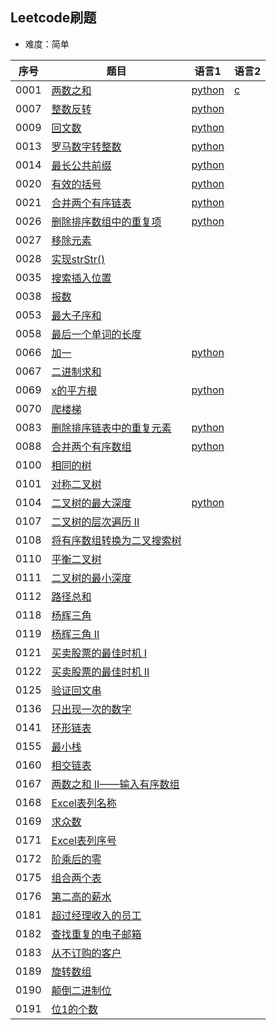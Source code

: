 ## Leetcode刷题 
* 难度：简单

|序号|题目|语言1|语言2|
|---|---|---|---|
|0001|<a href="https://leetcode-cn.com/problems/two-sum/">两数之和</a>|<a href="https://github.com/hhe0/leetcode/blob/master/Easy/0001/python">python</a>|<a href="https://github.com/hhe0/leetcode/blob/master/Easy/0001/c">c</a>|
|0007|<a href="https://leetcode-cn.com/problems/reverse-integer/">整数反转</a>|<a href="https://github.com/hhe0/leetcode/blob/master/Easy/0007/python">python</a>||
|0009|<a href="https://leetcode-cn.com/problems/palindrome-number/">回文数</a>|<a href="https://github.com/hhe0/leetcode/blob/master/Easy/0009/python">python</a>||
|0013|<a href="https://leetcode-cn.com/problems/roman-to-integer/">罗马数字转整数</a>|<a href="https://github.com/hhe0/leetcode/blob/master/Easy/0009/python">python</a>||
|0014|<a href="https://leetcode-cn.com/problems/longest-common-prefix/">最长公共前缀</a>|<a href="https://github.com/hhe0/leetcode/blob/master/Easy/0014/python">python</a>||
|0020|<a href="https://leetcode-cn.com/problems/valid-parentheses/">有效的括号</a>|<a href="https://github.com/hhe0/leetcode/blob/master/Easy/0020/python">python</a>||
|0021|<a href="https://leetcode-cn.com/problems/merge-two-sorted-lists/">合并两个有序链表</a>|<a href="https://github.com/hhe0/leetcode/blob/master/Easy/0021/python">python</a>||
|0026|<a href="https://leetcode-cn.com/problems/remove-duplicates-from-sorted-array/">删除排序数组中的重复项</a>|<a href="https://github.com/hhe0/leetcode/blob/master/Easy/0026/python">python</a>||
|0027|<a href="https://leetcode-cn.com/problems/remove-element/">移除元素</a>|||
|0028|<a href="https://leetcode-cn.com/problems/implement-strstr/">实现strStr()</a>|||
|0035|<a href="https://leetcode-cn.com/problems/search-insert-position/">搜索插入位置</a>|||
|0038|<a href="https://leetcode-cn.com/problems/count-and-say/">报数</a>|||
|0053|<a href="https://leetcode-cn.com/problems/maximum-subarray/">最大子序和</a>|||
|0058|<a href="https://leetcode-cn.com/problems/length-of-last-word/">最后一个单词的长度</a>|||
|0066|<a href="https://leetcode-cn.com/problems/plus-one/">加一</a>|<a href="https://github.com/hhe0/leetcode/blob/master/Easy/0066/python">python</a>||
|0067|<a href="https://leetcode-cn.com/problems/add-binary/">二进制求和</a>|||
|0069|<a href="https://leetcode-cn.com/problems/sqrtx/">x的平方根</a>|<a href="https://github.com/hhe0/leetcode/blob/master/Easy/0069/python">python</a>||
|0070|<a href="https://leetcode-cn.com/problems/climbing-stairs/">爬楼梯</a>|||
|0083|<a href="https://leetcode-cn.com/problems/remove-duplicates-from-sorted-list/">删除排序链表中的重复元素</a>|<a href="https://github.com/hhe0/leetcode/blob/master/Easy/0083/python">python</a>||
|0088|<a href="https://leetcode-cn.com/problems/merge-sorted-array/">合并两个有序数组</a>|<a href="https://github.com/hhe0/leetcode/blob/master/Easy/0088/python">python</a>||
|0100|<a href="https://leetcode-cn.com/problems/same-tree/">相同的树</a>|||
|0101|<a href="https://leetcode-cn.com/problems/symmetric-tree/">对称二叉树</a>|||
|0104|<a href="https://leetcode-cn.com/problems/maximum-depth-of-binary-tree/">二叉树的最大深度</a>|<a href="https://github.com/hhe0/leetcode/blob/master/Easy/0104/python">python</a>||
|0107|<a href="https://leetcode-cn.com/problems/binary-tree-level-order-traversal-ii/">二叉树的层次遍历 II</a>|||
|0108|<a href="https://leetcode-cn.com/problems/convert-sorted-array-to-binary-search-tree/">将有序数组转换为二叉搜索树</a>|||
|0110|<a href="https://leetcode-cn.com/problems/balanced-binary-tree/">平衡二叉树</a>|||
|0111|<a href="https://leetcode-cn.com/problems/minimum-depth-of-binary-tree/">二叉树的最小深度</a>|||
|0112|<a href="https://leetcode-cn.com/problems/path-sum/">路径总和</a>|||
|0118|<a href="https://leetcode-cn.com/problems/pascals-triangle/">杨辉三角</a>|||
|0119|<a href="https://leetcode-cn.com/problems/pascals-triangle-ii/">杨辉三角 II</a>|||
|0121|<a href="https://leetcode-cn.com/problems/best-time-to-buy-and-sell-stock/">买卖股票的最佳时机 I</a>|||
|0122|<a href="https://leetcode-cn.com/problems/best-time-to-buy-and-sell-stock-ii/">买卖股票的最佳时机 II</a>|||
|0125|<a href="https://leetcode-cn.com/problems/valid-palindrome/">验证回文串</a>|||
|0136|<a href="https://leetcode-cn.com/problems/single-number/">只出现一次的数字</a>|||
|0141|<a href="https://leetcode-cn.com/problems/linked-list-cycle/">环形链表</a>|||
|0155|<a href="https://leetcode-cn.com/problems/min-stack/">最小栈</a>|||
|0160|<a href="https://leetcode-cn.com/problems/intersection-of-two-linked-lists/">相交链表</a>|||
|0167|<a href="https://leetcode-cn.com/problems/two-sum-ii-input-array-is-sorted/">两数之和 II——输入有序数组</a>|||
|0168|<a href="https://leetcode-cn.com/problems/excel-sheet-column-title/">Excel表列名称</a>|||
|0169|<a href="https://leetcode-cn.com/problems/majority-element/">求众数</a>|||
|0171|<a href="https://leetcode-cn.com/problems/excel-sheet-column-number/">Excel表列序号</a>|||
|0172|<a href="https://leetcode-cn.com/problems/factorial-trailing-zeroes/">阶乘后的零</a>|||
|0175|<a href="https://leetcode-cn.com/problems/combine-two-tables/">组合两个表</a>|||
|0176|<a href="https://leetcode-cn.com/problems/second-highest-salary/">第二高的薪水</a>|||
|0181|<a href="https://leetcode-cn.com/problems/employees-earning-more-than-their-managers/">超过经理收入的员工</a>|||
|0182|<a href="https://leetcode-cn.com/problems/duplicate-emails/">查找重复的电子邮箱</a>|||
|0183|<a href="https://leetcode-cn.com/problems/customers-who-never-order/">从不订购的客户</a>|||
|0189|<a href="https://leetcode-cn.com/problems/rotate-array/">旋转数组</a>|||
|0190|<a href="https://leetcode-cn.com/problems/reverse-bits/">颠倒二进制位</a>|||
|0191|<a href="https://leetcode-cn.com/problems/number-of-1-bits/">位1的个数</a>|||